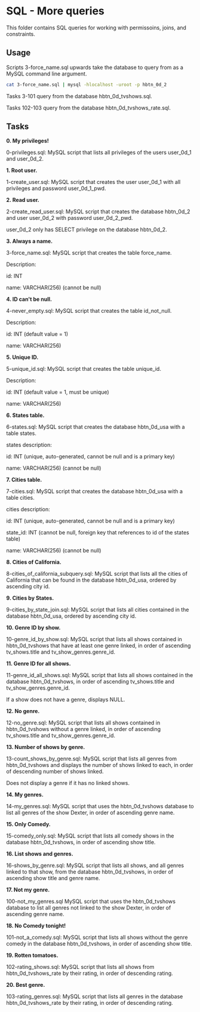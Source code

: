 # SQL - More queries

This folder contains SQL queries for working with permissoins, joins, and constraints.

## Usage

Scripts 3-force_name.sql upwards take the database to query from as a MySQL command line argument.

```sh
cat 3-force_name.sql | mysql -hlocalhost -uroot -p hbtn_0d_2
```

Tasks 3-101 query from the database hbtn_0d_tvshows.sql.

Tasks 102-103 query from the database hbtn_0d_tvshows_rate.sql.

## Tasks

**0. My privileges!**

0-privileges.sql: MySQL script that lists all privileges of the users user_0d_1 and user_0d_2.

**1. Root user.**

1-create_user.sql: MySQL script that creates the user user_0d_1 with all privileges and password user_0d_1_pwd.

**2. Read user.**

2-create_read_user.sql: MySQL script that creates the database hbtn_0d_2 and user user_0d_2 with password user_0d_2_pwd.

user_0d_2 only has SELECT privilege on the database hbtn_0d_2.

**3. Always a name.**

3-force_name.sql: MySQL script that creates the table force_name.

Description:

id: INT

name: VARCHAR(256) (cannot be null)

**4. ID can't be null.**

4-never_empty.sql: MySQL script that creates the table id_not_null.

Description:

id: INT (default value = 1)

name: VARCHAR(256)

**5. Unique ID.**

5-unique_id.sql: MySQL script that creates the table unique_id.

Description:

id: INT (default value = 1, must be unique)

name: VARCHAR(256)

**6. States table.**

6-states.sql: MySQL script that creates the database hbtn_0d_usa with a table states.

states description:

id: INT (unique, auto-generated, cannot be null and is a primary key)

name: VARCHAR(256) (cannot be null)

**7. Cities table.**

7-cities.sql: MySQL script that creates the database hbtn_0d_usa with a table cities.

cities description:

id: INT (unique, auto-generated, cannot be null and is a primary key)

state_id: INT (cannot be null, foreign key that references to id of the states table)

name: VARCHAR(256) (cannot be null)

**8. Cities of California.**

8-cities_of_california_subquery.sql: MySQL script that lists all the cities of California that can be found in the database hbtn_0d_usa, ordered by ascending city id.

**9. Cities by States.**

9-cities_by_state_join.sql: MySQL script that lists all cities contained in the database hbtn_0d_usa, ordered by ascending city id.

**10. Genre ID by show.**

10-genre_id_by_show.sql: MySQL script that lists all shows contained in hbtn_0d_tvshows that have at least one genre linked, in order of ascending tv_shows.title and tv_show_genres.genre_id.

**11. Genre ID for all shows.**

11-genre_id_all_shows.sql: MySQL script that lists all shows contained in the database hbtn_0d_tvshows, in order of ascending tv_shows.title and tv_show_genres.genre_id.

If a show does not have a genre, displays NULL.

**12. No genre.**

12-no_genre.sql: MySQL script that lists all shows contained in hbtn_0d_tvshows without a genre linked, in order of ascending tv_shows.title and tv_show_genres.genre_id.

**13. Number of shows by genre.**

13-count_shows_by_genre.sql: MySQL script that lists all genres from hbtn_0d_tvshows and displays the number of shows linked to each, in order of descending number of shows linked.

Does not display a genre if it has no linked shows.

**14. My genres.**

14-my_genres.sql: MySQL script that uses the hbtn_0d_tvshows database to list all genres of the show Dexter, in order of ascending genre name.

**15. Only Comedy.**

15-comedy_only.sql: MySQL script that lists all comedy shows in the database hbtn_0d_tvshows, in order of ascending show title.

**16. List shows and genres.**

16-shows_by_genre.sql: MySQL script that lists all shows, and all genres linked to that show, from the database hbtn_0d_tvshows, in order of ascending show title and genre name.

**17. Not my genre.**

100-not_my_genres.sql MySQL script that uses the hbtn_0d_tvshows database to list all genres not linked to the show Dexter, in order of ascending genre name.

**18. No Comedy tonight!**

101-not_a_comedy.sql: MySQL script that lists all shows without the genre comedy in the database hbtn_0d_tvshows, in order of ascending show title.

**19. Rotten tomatoes.**

102-rating_shows.sql: MySQL script that lists all shows from hbtn_0d_tvshows_rate by their rating, in order of descending rating.

**20. Best genre.**

103-rating_genres.sql: MySQL script that lists all genres in the database hbtn_0d_tvshows_rate by their rating, in order of descending rating.
